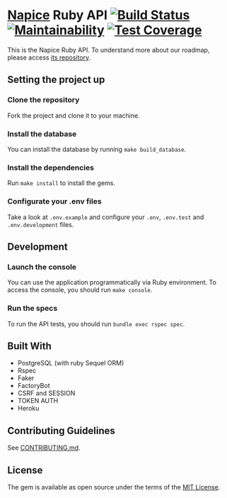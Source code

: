 # [Napice](http://napice.com) Ruby API [![Build Status](https://travis-ci.org/Napice/napice-ruby.svg?branch=master)](https://travis-ci.org/Napice/napice-ruby) [![Maintainability](https://api.codeclimate.com/v1/badges/e53c8b4e2454290843b4/maintainability)](https://codeclimate.com/github/Napice/napice-ruby/maintainability) [![Test Coverage](https://api.codeclimate.com/v1/badges/e53c8b4e2454290843b4/test_coverage)](https://codeclimate.com/github/Napice/napice-ruby/test_coverage)

This is the Napice Ruby API. To understand more about our roadmap, please access [its repository](https://github.com/Napice/roadmap).

## Setting the project up

### Clone the repository

Fork the project and clone it to your machine.

### Install the database

You can install the database by running `make build_database`.

### Install the dependencies

Run `make install` to install the gems.

### Configurate your .env files

Take a look at `.env.example` and configure your `.env`, `.env.test` and `.env.development` files.

## Development 

### Launch the console

You can use the application programmatically via Ruby environment. To access the console, you should run `make console`.

### Run the specs

To run the API tests, you should run `bundle exec rspec spec`.

## Built With

* PostgreSQL (with ruby Sequel ORM)
* Rspec
* Faker
* FactoryBot
* CSRF and SESSION
* TOKEN AUTH
* Heroku

## Contributing Guidelines

See [CONTRIBUTING.md](https://github.com/napice/napice-api/blob/master/CONTRIBUTING.md).

## License

The gem is available as open source under the terms of the [MIT License](http://opensource.org/licenses/MIT).
